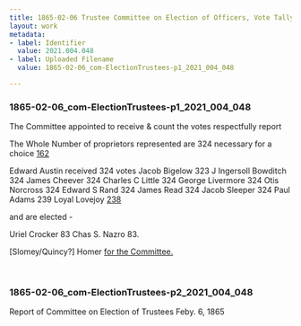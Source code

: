 ```yaml
---
title: 1865-02-06 Trustee Committee on Election of Officers, Vote Tally, 2021.004.048
layout: work
metadata:
- label: Identifier
  value: 2021.004.048
- label: Uploaded Filename
  value: 1865-02-06_com-ElectionTrustees-p1_2021_004_048

---
```

<div class="pages">
<div id="page-1773802">
<h3><a name="page-1773802">1865-02-06_com-ElectionTrustees-p1_2021_004_048</a></h3>
<div class="page-content">
<p>The Committee appointed to receive &amp; count<span class='line-break'> </span>the votes respectfully report</p>
<p>The Whole Number of proprietors represented are 324<span class='line-break'> </span>necessary for a choice <u>162</u></p>
<p>Edward Austin received 324 votes<span class='line-break'> </span>Jacob Bigelow 323<span class='line-break'> </span>J Ingersoll Bowditch 324<span class='line-break'> </span>James Cheever 324<span class='line-break'> </span>Charles C Little 324<span class='line-break'> </span>George Livermore 324<span class='line-break'> </span>Otis Norcross 324<span class='line-break'> </span>Edward S Rand 324<span class='line-break'> </span>James Read 324<span class='line-break'> </span>Jacob Sleeper 324<span class='line-break'> </span>Paul Adams 239<span class='line-break'> </span>Loyal Lovejoy <u>238</u></p>
<p>and are elected -</p>
<p>Uriel Crocker 83<span class='line-break'> </span>Chas S. Nazro 83.</p>
<p>[Slomey/Quincy?] Homer <u>for the Committee.</u></p>
</div>
</div>
<br />
<div id="page-1773803">
<h3><a name="page-1773803">1865-02-06_com-ElectionTrustees-p2_2021_004_048</a></h3>
<div class="page-content">
<p>Report of Committee on<span class='line-break'> </span>Election of Trustees<span class='line-break'> </span><date when='1865-02-06'>Feby. 6, 1865</date></p>
</div>
</div>
<br />
</div>
